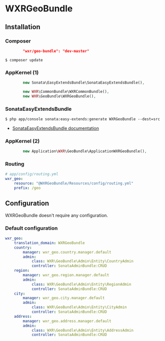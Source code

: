 WXRGeoBundle
============

Installation
------------

### Composer

``` json
        "wxr/geo-bundle": "dev-master"
```

`$ composer update`

### AppKernel (1)

``` php
        new Sonata\EasyExtendsBundle\SonataEasyExtendsBundle(),

        new WXR\CommonBundle\WXRCommonBundle(),
        new WXR\GeoBundle\WXRGeoBundle(),
```

### SonataEasyExtendsBundle

`$ php app/console sonata:easy-extends:generate WXRGeoBundle --dest=src`

-   [SonataEasyExtendsBundle documentation](http://sonata-project.org/bundles/easy-extends/master/doc/index.html)

### AppKernel (2)

``` php
        new Application\WXR\GeoBundle\ApplicationWXRGeoBundle(),
```

### Routing

``` yaml
# app/config/routing.yml
wxr_geo:
    resource: "@WXRGeoBundle/Resources/config/routing.yml"
    prefix: /geo

```

Configuration
-------------

WXRGeoBundle doesn't require any configuration.

### Default configuration

``` yaml
wxr_geo:
    translation_domain: WXRGeoBundle
    country:
        manager: wxr_geo.country.manager.default
        admin:
            class: WXR\GeoBundle\Admin\Entity\CountryAdmin
            controller: SonataAdminBundle:CRUD
    region:
        manager: wxr_geo.region.manager.default
        admin:
            class: WXR\GeoBundle\Admin\Entity\RegionAdmin
            controller: SonataAdminBundle:CRUD
    city:
        manager: wxr_geo.city.manager.default
        admin:
            class: WXR\GeoBundle\Admin\Entity\CityAdmin
            controller: SonataAdminBundle:CRUD
    address:
        manager: wxr_geo.address.manager.default
        admin:
            class: WXR\GeoBundle\Admin\Entity\AddressAdmin
            controller: SonataAdminBundle:CRUD
```